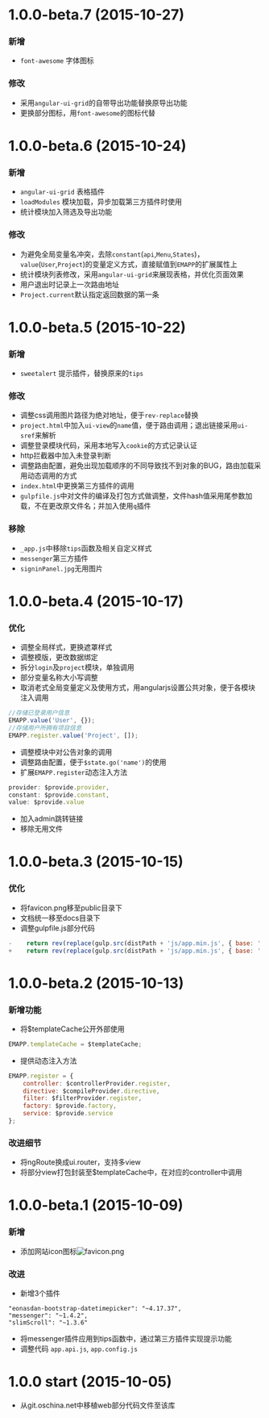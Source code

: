 <a name="1.0.0-beta.7"></a>
# 1.0.0-beta.7 (2015-10-27)

### 新增
- `font-awesome` 字体图标

### 修改
- 采用`angular-ui-grid`的自带导出功能替换原导出功能
- 更换部分图标，用`font-awesome`的图标代替

<a name="1.0.0-beta.6"></a>
# 1.0.0-beta.6 (2015-10-24)

### 新增
- `angular-ui-grid` 表格插件
- `loadModules` 模块加载，异步加载第三方插件时使用
- 统计模块加入筛选及导出功能

### 修改
- 为避免全局变量名冲突，去除`constant`(`api`,`Menu`,`States`)，`value`(`User`,`Project`)的变量定义方式，直接赋值到`EMAPP`的扩展属性上
- 统计模块列表修改，采用`angular-ui-grid`来展现表格，并优化页面效果
- 用户退出时记录上一次路由地址
- `Project.current`默认指定返回数据的第一条

<a name="1.0.0-beta.5"></a>
# 1.0.0-beta.5 (2015-10-22)

### 新增
- `sweetalert` 提示插件，替换原来的`tips`

### 修改
- 调整css调用图片路径为绝对地址，便于`rev-replace`替换
- `project.html`中加入`ui-view`的`name`值，便于路由调用；退出链接采用`ui-sref`来解析
- 调整登录模块代码，采用本地写入`cookie`的方式记录认证
- http拦截器中加入未登录判断
- 调整路由配置，避免出现加载顺序的不同导致找不到对象的BUG，路由加载采用动态调用的方式
- `index.html`中更换第三方插件的调用
- `gulpfile.js`中对文件的编译及打包方式做调整，文件hash值采用尾参数加载，不在更改原文件名；并加入使用`q`插件

### 移除
- `_app.js`中移除`tips`函数及相关自定义样式
- `messenger`第三方插件
- `signinPanel.jpg`无用图片

<a name="1.0.0-beta.4"></a>
# 1.0.0-beta.4 (2015-10-17)

### 优化
- 调整全局样式，更换遮罩样式
- 调整模版，更改数据绑定
- 拆分`login`及`project`模块，单独调用
- 部分变量名称大小写调整
- 取消老式全局变量定义及使用方式，用angularjs设置公共对象，便于各模块注入调用
```javascript
//存储已登录用户信息
EMAPP.value('User', {});
//存储用户所拥有项目信息
EMAPP.register.value('Project', []);
```
- 调整模块中对公告对象的调用
- 调整路由配置，便于`$state.go('name')`的使用
- 扩展`EMAPP.register`动态注入方法
```javascript
provider: $provide.provider,
constant: $provide.constant,
value: $provide.value
```
- 加入admin跳转链接
- 移除无用文件

<a name="1.0.0-beta.3"></a>
# 1.0.0-beta.3 (2015-10-15)

### 优化
- 将favicon.png移至public目录下
- 文档统一移至docs目录下
- 调整gulpfile.js部分代码
```javascript
-    return rev(replace(gulp.src(distPath + 'js/app.min.js', { base: './public' }), './public/'), './public/')
+    return rev(replace(gulp.src(distPath + 'js/app.min.js', { base: './public/dist/' }), './public/dist/'), './public/dist/')
```

<a name="1.0.0-beta.2"></a>
# 1.0.0-beta.2 (2015-10-13)

### 新增功能
- 将$templateCache公开外部使用
```javascript
EMAPP.templateCache = $templateCache;
```
- 提供动态注入方法
```javascript
EMAPP.register = {
    controller: $controllerProvider.register,
    directive: $compileProvider.directive,
    filter: $filterProvider.register,
    factory: $provide.factory,
    service: $provide.service
};
```

### 改进细节
- 将ngRoute换成ui.router，支持多view
- 将部分view打包封装至$templateCache中，在对应的controller中调用

<a name="1.0.0-beta.1"></a>
# 1.0.0-beta.1 (2015-10-09)

### 新增
- 添加网站icon图标![favicon.png](public/favicon.png)

### 改进
- 新增3个插件
```
"eonasdan-bootstrap-datetimepicker": "~4.17.37",
"messenger": "~1.4.2",
"slimScroll": "~1.3.6"
```
- 将messenger插件应用到tips函数中，通过第三方插件实现提示功能
- 调整代码 `app.api.js`, `app.config.js`

<a name="1.0.0"></a>
# 1.0.0 start (2015-10-05)

- 从git.oschina.net中移植web部分代码文件至该库
